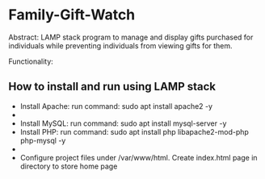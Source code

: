 # Family-Gift-Watch

Abstract:
LAMP stack program to manage and display gifts purchased for individuals while preventing individuals from viewing gifts for them.

Functionality:

<h2>How to install and run using LAMP stack</h2>
<ul>
    <li>Install Apache: run command: sudo apt install apache2 -y<li>
    <li>Install MySQL: run command: sudo apt install mysql-server -y</li>
    <li>Install PHP: run command: sudo apt install php libapache2-mod-php php-mysql -y<li>
    <li>Configure project files under /var/www/html. Create index.html page in directory to store home page</li>
</ul>